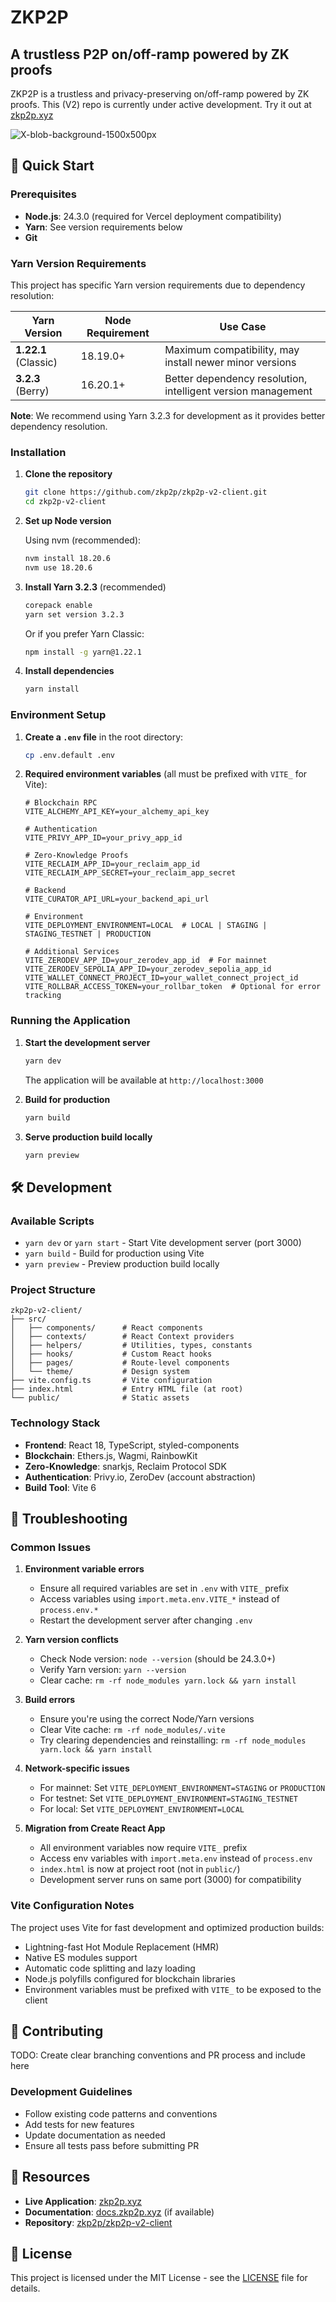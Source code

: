 # ZKP2P

## A trustless P2P on/off-ramp powered by ZK proofs

ZKP2P is a trustless and privacy-preserving on/off-ramp powered by ZK proofs. This (V2) repo is currently under active development. Try it out at [zkp2p.xyz](https://zkp2p.xyz/)

![X-blob-background-1500x500px](https://github.com/zkp2p/zk-p2p/assets/6797244/65e8ae36-eb8b-4b53-85e9-fa0801bafcf0)

## 🚀 Quick Start

### Prerequisites

- **Node.js**: 24.3.0 (required for Vercel deployment compatibility)
- **Yarn**: See version requirements below
- **Git**

### Yarn Version Requirements

This project has specific Yarn version requirements due to dependency resolution:

| Yarn Version | Node Requirement | Use Case |
|-------------|------------------|----------|
| **1.22.1** (Classic) | 18.19.0+ | Maximum compatibility, may install newer minor versions |
| **3.2.3** (Berry) | 16.20.1+ | Better dependency resolution, intelligent version management |

**Note**: We recommend using Yarn 3.2.3 for development as it provides better dependency resolution.

### Installation

1. **Clone the repository**
   ```bash
   git clone https://github.com/zkp2p/zkp2p-v2-client.git
   cd zkp2p-v2-client
   ```

2. **Set up Node version**
   
   Using nvm (recommended):
   ```bash
   nvm install 18.20.6
   nvm use 18.20.6
   ```

3. **Install Yarn 3.2.3** (recommended)
   ```bash
   corepack enable
   yarn set version 3.2.3
   ```

   Or if you prefer Yarn Classic:
   ```bash
   npm install -g yarn@1.22.1
   ```

4. **Install dependencies**
   ```bash
   yarn install
   ```

### Environment Setup

1. **Create a `.env` file** in the root directory:
   ```bash
   cp .env.default .env
   ```

2. **Required environment variables** (all must be prefixed with `VITE_` for Vite):
   ```env
   # Blockchain RPC
   VITE_ALCHEMY_API_KEY=your_alchemy_api_key
   
   # Authentication
   VITE_PRIVY_APP_ID=your_privy_app_id
   
   # Zero-Knowledge Proofs
   VITE_RECLAIM_APP_ID=your_reclaim_app_id
   VITE_RECLAIM_APP_SECRET=your_reclaim_app_secret
   
   # Backend
   VITE_CURATOR_API_URL=your_backend_api_url
   
   # Environment
   VITE_DEPLOYMENT_ENVIRONMENT=LOCAL  # LOCAL | STAGING | STAGING_TESTNET | PRODUCTION
   
   # Additional Services
   VITE_ZERODEV_APP_ID=your_zerodev_app_id  # For mainnet
   VITE_ZERODEV_SEPOLIA_APP_ID=your_zerodev_sepolia_app_id
   VITE_WALLET_CONNECT_PROJECT_ID=your_wallet_connect_project_id
   VITE_ROLLBAR_ACCESS_TOKEN=your_rollbar_token  # Optional for error tracking
   ```

### Running the Application

1. **Start the development server**
   ```bash
   yarn dev
   ```
   The application will be available at `http://localhost:3000`

2. **Build for production**
   ```bash
   yarn build
   ```

3. **Serve production build locally**
   ```bash
   yarn preview
   ```

## 🛠️ Development

### Available Scripts

- `yarn dev` or `yarn start` - Start Vite development server (port 3000)
- `yarn build` - Build for production using Vite
- `yarn preview` - Preview production build locally

### Project Structure

```
zkp2p-v2-client/
├── src/
│   ├── components/      # React components
│   ├── contexts/        # React Context providers
│   ├── helpers/         # Utilities, types, constants
│   ├── hooks/           # Custom React hooks
│   ├── pages/           # Route-level components
│   └── theme/           # Design system
├── vite.config.ts       # Vite configuration
├── index.html           # Entry HTML file (at root)
└── public/              # Static assets
```

### Technology Stack

- **Frontend**: React 18, TypeScript, styled-components
- **Blockchain**: Ethers.js, Wagmi, RainbowKit
- **Zero-Knowledge**: snarkjs, Reclaim Protocol SDK
- **Authentication**: Privy.io, ZeroDev (account abstraction)
- **Build Tool**: Vite 6

## 🐛 Troubleshooting

### Common Issues

1. **Environment variable errors**
   - Ensure all required variables are set in `.env` with `VITE_` prefix
   - Access variables using `import.meta.env.VITE_*` instead of `process.env.*`
   - Restart the development server after changing `.env`

2. **Yarn version conflicts**
   - Check Node version: `node --version` (should be 24.3.0+)
   - Verify Yarn version: `yarn --version`
   - Clear cache: `rm -rf node_modules yarn.lock && yarn install`

3. **Build errors**
   - Ensure you're using the correct Node/Yarn versions
   - Clear Vite cache: `rm -rf node_modules/.vite`
   - Try clearing dependencies and reinstalling: `rm -rf node_modules yarn.lock && yarn install`

4. **Network-specific issues**
   - For mainnet: Set `VITE_DEPLOYMENT_ENVIRONMENT=STAGING` or `PRODUCTION`
   - For testnet: Set `VITE_DEPLOYMENT_ENVIRONMENT=STAGING_TESTNET`
   - For local: Set `VITE_DEPLOYMENT_ENVIRONMENT=LOCAL`

5. **Migration from Create React App**
   - All environment variables now require `VITE_` prefix
   - Access env variables with `import.meta.env` instead of `process.env`
   - `index.html` is now at project root (not in `public/`)
   - Development server runs on same port (3000) for compatibility

### Vite Configuration Notes

The project uses Vite for fast development and optimized production builds:

- Lightning-fast Hot Module Replacement (HMR)
- Native ES modules support
- Automatic code splitting and lazy loading
- Node.js polyfills configured for blockchain libraries
- Environment variables must be prefixed with `VITE_` to be exposed to the client

## 📝 Contributing

TODO: Create clear branching conventions and PR process and include here

### Development Guidelines

- Follow existing code patterns and conventions
- Add tests for new features
- Update documentation as needed
- Ensure all tests pass before submitting PR

## 🔗 Resources

- **Live Application**: [zkp2p.xyz](https://zkp2p.xyz/)
- **Documentation**: [docs.zkp2p.xyz](https://docs.zkp2p.xyz/) (if available)
- **Repository**: [zkp2p/zkp2p-v2-client](https://github.com/zkp2p/zkp2p-v2-client)

## 📄 License

This project is licensed under the MIT License - see the [LICENSE](LICENSE) file for details.

